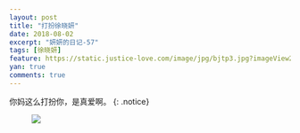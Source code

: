 ```yaml
---
layout: post
title: "打扮徐晓妍"
date: 2018-08-02
excerpt: "妍妍的日记-57"
tags: [徐晓妍]
feature: https://static.justice-love.com/image/jpg/bjtp3.jpg?imageView2/1/w/1200/h/500
yan: true
comments: true
---
```

你妈这么打扮你，是真爱啊。
{: .notice}
<figure>
    <img src="{{ site.staticUrl }}/yanyan/image/daban.jpeg?imageMogr2/auto-orient" />
</figure>
